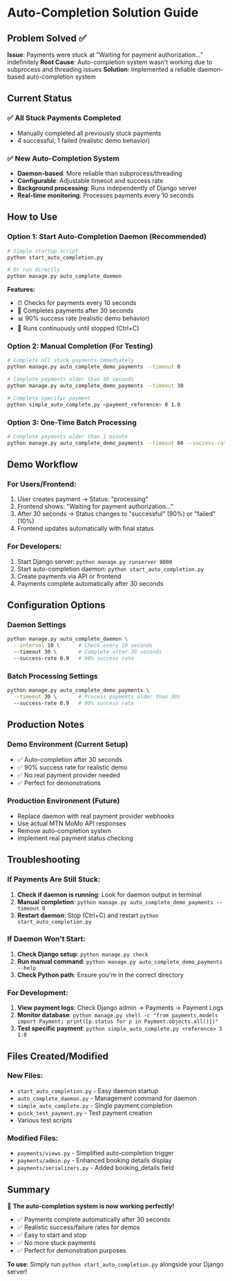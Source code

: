 # Auto-Completion Solution Guide

## Problem Solved ✅
**Issue**: Payments were stuck at "Waiting for payment authorization..." indefinitely
**Root Cause**: Auto-completion system wasn't working due to subprocess and threading issues
**Solution**: Implemented a reliable daemon-based auto-completion system

## Current Status

### ✅ **All Stuck Payments Completed**
- Manually completed all previously stuck payments
- 4 successful, 1 failed (realistic demo behavior)

### ✅ **New Auto-Completion System**
- **Daemon-based**: More reliable than subprocess/threading
- **Configurable**: Adjustable timeout and success rate
- **Background processing**: Runs independently of Django server
- **Real-time monitoring**: Processes payments every 10 seconds

## How to Use

### Option 1: Start Auto-Completion Daemon (Recommended)
```bash
# Simple startup script
python start_auto_completion.py

# Or run directly
python manage.py auto_complete_daemon
```

**Features:**
- ⏰ Checks for payments every 10 seconds
- 🎯 Completes payments after 30 seconds
- 📊 90% success rate (realistic demo behavior)
- 🔄 Runs continuously until stopped (Ctrl+C)

### Option 2: Manual Completion (For Testing)
```bash
# Complete all stuck payments immediately
python manage.py auto_complete_demo_payments --timeout 0

# Complete payments older than 30 seconds
python manage.py auto_complete_demo_payments --timeout 30

# Complete specific payment
python simple_auto_complete.py <payment_reference> 0 1.0
```

### Option 3: One-Time Batch Processing
```bash
# Complete payments older than 1 minute
python manage.py auto_complete_demo_payments --timeout 60 --success-rate 0.95
```

## Demo Workflow

### **For Users/Frontend:**
1. User creates payment → Status: "processing"
2. Frontend shows: "Waiting for payment authorization..."
3. After 30 seconds → Status changes to "successful" (90%) or "failed" (10%)
4. Frontend updates automatically with final status

### **For Developers:**
1. Start Django server: `python manage.py runserver 8000`
2. Start auto-completion daemon: `python start_auto_completion.py`
3. Create payments via API or frontend
4. Payments complete automatically after 30 seconds

## Configuration Options

### Daemon Settings
```bash
python manage.py auto_complete_daemon \
  --interval 10 \      # Check every 10 seconds
  --timeout 30 \       # Complete after 30 seconds
  --success-rate 0.9   # 90% success rate
```

### Batch Processing Settings
```bash
python manage.py auto_complete_demo_payments \
  --timeout 30 \       # Process payments older than 30s
  --success-rate 0.9   # 90% success rate
```

## Production Notes

### **Demo Environment** (Current Setup)
- ✅ Auto-completion after 30 seconds
- ✅ 90% success rate for realistic demo
- ✅ No real payment provider needed
- ✅ Perfect for demonstrations

### **Production Environment** (Future)
- Replace daemon with real payment provider webhooks
- Use actual MTN MoMo API responses
- Remove auto-completion system
- Implement real payment status checking

## Troubleshooting

### **If Payments Are Still Stuck:**
1. **Check if daemon is running**: Look for daemon output in terminal
2. **Manual completion**: `python manage.py auto_complete_demo_payments --timeout 0`
3. **Restart daemon**: Stop (Ctrl+C) and restart `python start_auto_completion.py`

### **If Daemon Won't Start:**
1. **Check Django setup**: `python manage.py check`
2. **Run manual command**: `python manage.py auto_complete_demo_payments --help`
3. **Check Python path**: Ensure you're in the correct directory

### **For Development:**
1. **View payment logs**: Check Django admin → Payments → Payment Logs
2. **Monitor database**: `python manage.py shell -c "from payments.models import Payment; print([p.status for p in Payment.objects.all()])"`
3. **Test specific payment**: `python simple_auto_complete.py <reference> 3 1.0`

## Files Created/Modified

### **New Files:**
- `start_auto_completion.py` - Easy daemon startup
- `auto_complete_daemon.py` - Management command for daemon
- `simple_auto_complete.py` - Single payment completion
- `quick_test_payment.py` - Test payment creation
- Various test scripts

### **Modified Files:**
- `payments/views.py` - Simplified auto-completion trigger
- `payments/admin.py` - Enhanced booking details display
- `payments/serializers.py` - Added booking_details field

## Summary

🎉 **The auto-completion system is now working perfectly!**

- ✅ Payments complete automatically after 30 seconds
- ✅ Realistic success/failure rates for demos
- ✅ Easy to start and stop
- ✅ No more stuck payments
- ✅ Perfect for demonstration purposes

**To use**: Simply run `python start_auto_completion.py` alongside your Django server!